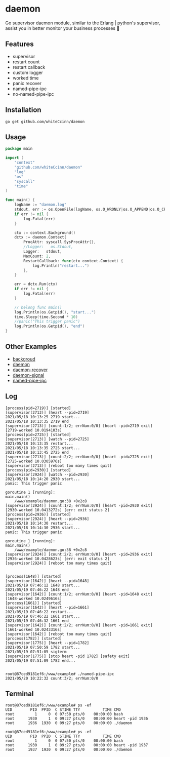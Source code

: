 # daemon
Go supervisor daemon module, similar to the Erlang | python's supervisor, assist you in better monitor your business processes 🚀

## Features

- supervisor
- restart count
- restart callback
- custom logger
- worked time
- panic recover
- named-pipe-ipc
- no-named-pipe-ipc

## Installation

```shell
go get github.com/whiteCcinn/daemon
```

## Usage

```go
package main

import (
	"context"
	"github.com/whiteCcinn/daemon"
	"log"
	"os"
	"syscall"
	"time"
)

func main() {
	logName := "daemon.log"
	stdout, err := os.OpenFile(logName, os.O_WRONLY|os.O_APPEND|os.O_CREATE, 0666)
	if err != nil {
		log.Fatal(err)
	}

	ctx := context.Background()
	dctx := daemon.Context{
		ProcAttr: syscall.SysProcAttr{},
		//Logger:   os.Stdout,
		Logger:   stdout,
		MaxCount: 2,
		RestartCallback: func(ctx context.Context) {
			log.Println("restart...")
		},
	}

	err = dctx.Run(ctx)
	if err != nil {
		log.Fatal(err)
	}

	// belong func main()
	log.Println(os.Getpid(), "start...")
	time.Sleep(time.Second * 10)
	//panic("This trigger panic")
	log.Println(os.Getpid(), "end")
}

```

## Other Examples
- [backgroud](https://github.com/whiteCcinn/daemon/blob/main/example/backgroud.go)
- [daemon](https://github.com/whiteCcinn/daemon/blob/main/example/daemon.go)
- [daemon-recover](https://github.com/whiteCcinn/daemon/blob/main/example/daemon_recover.go)
- [daemon-signal](https://github.com/whiteCcinn/daemon/blob/main/example/daemon_signal.go)
- [named-pipe-ipc](https://github.com/whiteCcinn/daemon/blob/main/example/named-pipe-ipc.go)

## Log

```log
[process(pid=2719)] [started]
[supervisor(2713)] [heart --pid=2719]
2021/05/18 10:13:25 2719 start...
2021/05/18 10:13:35 2719 end
[supervisor(2713)] [count:1/2; errNum:0/0] [heart -pid=2719 exit] [2719-worked 10.0194103s]
[process(pid=2725)] [started]
[supervisor(2713)] [watch --pid=2725]
2021/05/18 10:13:35 restart...
2021/05/18 10:13:35 2725 start...
2021/05/18 10:13:45 2725 end
[supervisor(2713)] [count:2/2; errNum:0/0] [heart -pid=2725 exit] [2725-worked 10.0305976s]
[supervisor(2713)] [reboot too many times quit]
[process(pid=2930)] [started]
[supervisor(2924)] [watch --pid=2930]
2021/05/18 10:14:20 2930 start...
panic: This trigger panic

goroutine 1 [running]:
main.main()
	/www/example/daemon.go:38 +0x2c8
[supervisor(2924)] [count:1/2; errNum:0/0] [heart -pid=2930 exit] [2930-worked 10.0413272s] [err: exit status 2]
[process(pid=2936)] [started]
[supervisor(2924)] [heart --pid=2936]
2021/05/18 10:14:30 restart...
2021/05/18 10:14:30 2936 start...
panic: This trigger panic

goroutine 1 [running]:
main.main()
	/www/example/daemon.go:38 +0x2c8
[supervisor(2924)] [count:2/2; errNum:0/0] [heart -pid=2936 exit] [2936-worked 10.0428623s] [err: exit status 2]
[supervisor(2924)] [reboot too many times quit]


[process(1648)] [started]
[supervisor(1642)] [heart --pid=1648]
2021/05/19 07:46:12 1648 start...
2021/05/19 07:46:22 1648 end
[supervisor(1642)] [count:1/2; errNum:0/0] [heart -pid=1648 exit] [1648-worked 10.0249616s]
[process(1661)] [started]
[supervisor(1642)] [heart --pid=1661]
2021/05/19 07:46:22 restart...
2021/05/19 07:46:22 1661 start...
2021/05/19 07:46:32 1661 end
[supervisor(1642)] [count:2/2; errNum:0/0] [heart -pid=1661 exit] [1661-worked 10.0243316s]
[supervisor(1642)] [reboot too many times quit]
[process(1782)] [started]
[supervisor(1775)] [heart --pid=1782]
2021/05/19 07:50:59 1782 start...
2021/05/19 07:51:05 sigterm
[supervisor(1775)] [stop heart -pid 1782] [safety exit]
2021/05/19 07:51:09 1782 end...


root@87ced9181ef6:/www/example# ./named-pipe-ipc
2021/05/20 10:22:32 count:3/2; errNum:0/0
```

## Terminal

```
root@87ced9181ef6:/www/example# ps -ef
UID        PID  PPID  C STIME TTY          TIME CMD
root         1     0  0 07:50 pts/0    00:00:00 bash
root      1930     1  0 09:27 pts/0    00:00:00 heart -pid 1936
root      1936  1930  0 09:27 pts/0    00:00:00 ./daemon

root@87ced9181ef6:/www/example# ps -ef
UID        PID  PPID  C STIME TTY          TIME CMD
root         1     0  0 07:50 pts/0    00:00:00 bash
root      1930     1  0 09:27 pts/0    00:00:00 heart -pid 1937
root      1937  1930  0 09:27 pts/0    00:00:00 ./daemon
```
